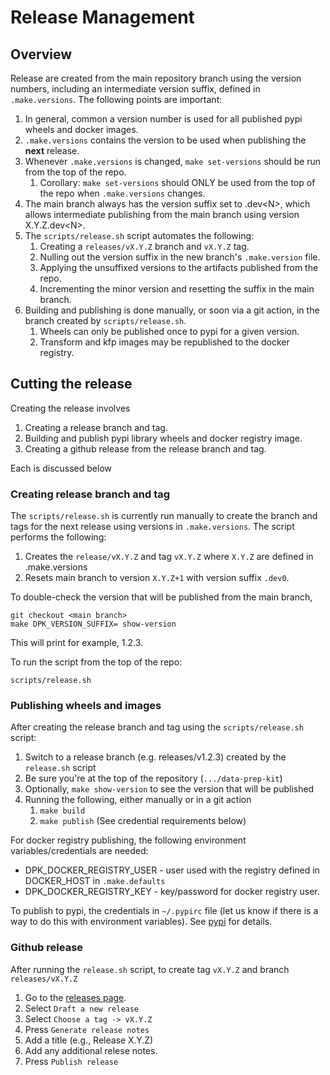 # Release Management

## Overview 
Release are created from the main repository branch using the version
numbers, including an intermediate version suffix, 
defined in `.make.versions`.
The following points are important:

1. In general, common a version number is used for all published pypi wheels and docker images.
1. `.make.versions` contains the version to be used when publishing the **next** release. 
1. Whenever `.make.versions` is changed, `make set-versions` should be run from the top of the repo.
   1. Corollary: `make set-versions` should ONLY be used from the top of the repo when `.make.versions` changes.
1. The main branch always has the version suffix set to .dev\<N\>, which
allows intermediate publishing from the main branch using version X.Y.Z.dev\<N\>.
1. The `scripts/release.sh` script automates the following:
   1. Creating a `releases/vX.Y.Z` branch and `vX.Y.Z` tag.
   2. Nulling out the version suffix in the new branch's `.make.version` file. 
   3. Applying the unsuffixed versions to the artifacts published from the repo.
   4. Incrementing the minor version and resetting the suffix in the main branch.
1. Building and publishing is done manually, or soon via a git action, in the branch created by `scripts/release.sh`. 
   1. Wheels can only be published once to pypi for a given version.
   1. Transform and kfp images may be republished to the docker registry.
   
## Cutting the release
Creating the release involves

1. Creating a release branch and tag.
1. Building and publish pypi library wheels and docker registry image.
1. Creating a github release from the release branch and tag.

Each is discussed below

### Creating release branch and tag 
The `scripts/release.sh` is currently run manually to create the branch and tags 
for the next release using versions in `.make.versions`.
The script performs the following:

1. Creates the `release/vX.Y.Z` and tag `vX.Y.Z` where `X.Y.Z` are defined in .make.versions 
1. Resets main branch to version `X.Y.Z+1` with version suffix `.dev0`. 

To double-check the version that will be published from the main branch,
```
git checkout <main branch>
make DPK_VERSION_SUFFIX= show-version
```
This will print for example, 1.2.3. 

To run the script from the top of the repo:

```shell
scripts/release.sh
```

### Publishing wheels and images
After creating the release branch and tag using the `scripts/release.sh` script:

1. Switch to a release branch (e.g. releases/v1.2.3) created by the `release.sh` script
1. Be sure you're at the top of the repository (`.../data-prep-kit`)
1. Optionally, `make show-version` to see the version that will be published
1. Running the following, either manually or in a git action
    1. `make build`
    1. `make publish`	(See credential requirements below)

For docker registry publishing, the following environment variables/credentials are needed:

* DPK_DOCKER_REGISTRY_USER - user used with the registry defined in DOCKER_HOST in `.make.defaults`
* DPK_DOCKER_REGISTRY_KEY - key/password for docker registry user.

To publish to pypi, the credentials in `~/.pypirc` file (let us know if there is a way to do
this with environment variables).
See [pypi](https://packaging.python.org/en/latest/specifications/pypirc/) for details.


### Github release
After running the `release.sh` script, to create tag `vX.Y.Z` and branch `releases/vX.Y.Z`
1. Go to the [releases page](https://github.com/IBM/data-prep-kit/releases). 
2. Select `Draft a new release`
3. Select `Choose a tag -> vX.Y.Z`
4. Press `Generate release notes` 
5. Add a title (e.g., Release X.Y.Z) 
6. Add any additional relese notes.
7. Press `Publish release`
 

